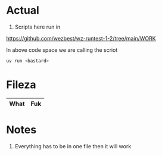 # Actual 

1. Scripts here run in 

https://github.com/wezbest/wz-runtest-1-2/tree/main/WORK 

In above code space we are calling the scriot 


```py 
uv run <bastard>
```

# Fileza 

What | Fuk
--- | ---

# Notes 

1. Everything has to be in one file then it will work 
